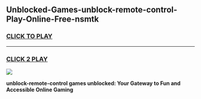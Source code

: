
## Unblocked-Games-unblock-remote-control-Play-Online-Free-nsmtk
<h3>
<a href="https://premium76.site?title=unblock-remote-control&ref=26A">CLICK TO PLAY</a></h3>
<hr>

<h3>
<a href="https://premium76.site?title=unblock-remote-control&ref=26A">CLICK 2 PLAY</a>
  
</h3>

<a href="https://premium76.site?title=unblock-remote-control&ref=26A"><img src="https://clearcache.store/games.png"></a>


**unblock-remote-control games unblocked: Your Gateway to Fun and Accessible Online Gaming**
